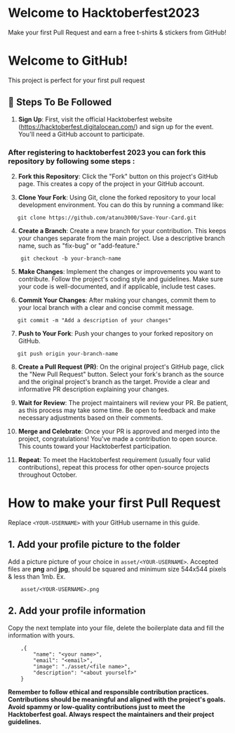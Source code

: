 
# Welcome to Hacktoberfest2023

Make your first Pull Request and earn a free t-shirts & stickers from GitHub!

# Welcome to GitHub!

This project is perfect for your first pull request

## 🚀 Steps To Be Followed

1. **Sign Up**: First, visit the official Hacktoberfest website (https://hacktoberfest.digitalocean.com/) and sign up for the event. You'll need a GitHub account to participate.


### After registering to hacktoberfest 2023 you can fork this repository by following some steps :


2. **Fork this Repository**: Click the "Fork" button on this project's GitHub page. This creates a copy of the project in your GitHub account.

3. **Clone Your Fork**: Using Git, clone the forked repository to your local development environment. You can do this by running a command like:


```shell
   git clone https://github.com/atanu3000/Save-Your-Card.git
```


4. **Create a Branch**: Create a new branch for your contribution. This keeps your changes separate from the main project. Use a descriptive branch name, such as "fix-bug" or "add-feature."


```shell
    git checkout -b your-branch-name
```


5. **Make Changes**: Implement the changes or improvements you want to contribute. Follow the project's coding style and guidelines. Make sure your code is well-documented, and if applicable, include test cases.

6. **Commit Your Changes**: After making your changes, commit them to your local branch with a clear and concise commit message.


```shell
   git commit -m "Add a description of your changes"
```

7. **Push to Your Fork**: Push your changes to your forked repository on GitHub.


```shell
   git push origin your-branch-name
```


8. **Create a Pull Request (PR)**: On the original project's GitHub page, click the "New Pull Request" button. Select your fork's branch as the source and the original project's branch as the target. Provide a clear and informative PR description explaining your changes.

9. **Wait for Review**: The project maintainers will review your PR. Be patient, as this process may take some time. Be open to feedback and make necessary adjustments based on their comments.

10. **Merge and Celebrate**: Once your PR is approved and merged into the project, congratulations! You've made a contribution to open source. This counts toward your Hacktoberfest participation.

11. **Repeat**: To meet the Hacktoberfest requirement (usually four valid contributions), repeat this process for other open-source projects throughout October.


# How to make your first Pull Request

Replace `<YOUR-USERNAME>` with your GitHub username in this guide.


## 1. Add your profile picture to the folder

Add a picture picture of your choice in `asset/<YOUR-USERNAME>`. Accepted files are **png** and **jpg**, should be squared and minimum size 544x544 pixels & less than 1mb. Ex.


```shell
    asset/<YOUR-USERNAME>.png
```


## 2. Add your profile information

Copy the next template into your file, delete the boilerplate data and fill the information with yours.


```shell
    ,{
        "name": "<your name>",
        "email": "<email>",
        "image": "./asset/<file name>",
        "description": "<about yourself>"
    }
```

**Remember to follow ethical and responsible contribution practices. Contributions should be meaningful and aligned with the project's goals. Avoid spammy or low-quality contributions just to meet the Hacktoberfest goal. Always respect the maintainers and their project guidelines.**
